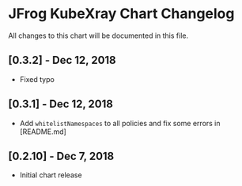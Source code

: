 # JFrog KubeXray Chart Changelog
All changes to this chart will be documented in this file.

## [0.3.2] - Dec 12, 2018
* Fixed typo

## [0.3.1] - Dec 12, 2018
* Add `whitelistNamespaces` to all policies and fix some errors in [README.md]

## [0.2.10] - Dec 7, 2018
* Initial chart release
